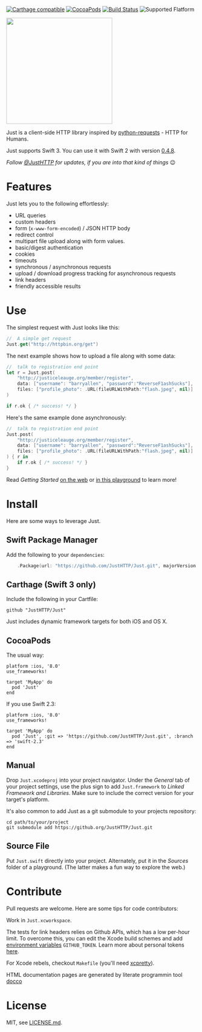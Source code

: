 [![Carthage compatible](https://img.shields.io/badge/Carthage-compatible-4BC51D.svg?style=flat)](https://github.com/Carthage/Carthage)
[![CocoaPods](https://img.shields.io/cocoapods/v/Just.svg)](https://cocoapods.org/pods/Just)
[![Build Status](https://travis-ci.org/JustHTTP/Just.svg?branch=master)](https://travis-ci.org/JustHTTP/Just)
![Supported Flatform](https://img.shields.io/cocoapods/p/Just.svg)

<img src="https://raw.githubusercontent.com/JustHTTP/Just/master/Docs/IconMasked.png" width="280" height="280">

Just is a client-side HTTP library inspired by [python-requests][] - HTTP for Humans.

Just supports Swift 3. You can use it with Swift 2 with version
[0.4.8](https://github.com/JustHTTP/Just/tree/v0.4.8).

*Follow [@JustHTTP][twitter] for updates, if you are into that kind of things* 😉

[swift3]: https://github.com/JustHTTP/Just/tree/swift3
[python-requests]: http://python-requests.org "python-requests"
[twitter]: https://twitter.com/JustHTTP

#   Features

Just lets you to the following effortlessly:

-   URL queries
-   custom headers
-   form (`x-www-form-encoded`) / JSON HTTP body
-   redirect control
-   multipart file upload along with form values.
-   basic/digest authentication
-   cookies
-   timeouts
-   synchronous / asynchronous requests
-   upload / download progress tracking for asynchronous requests
-   link headers
-   friendly accessible results

#  Use

The simplest request with Just looks like this:

```swift
//  A simple get request
Just.get("http://httpbin.org/get")
```

The next example shows how to upload a file along with some data:

```swift
//  talk to registration end point
let r = Just.post(
    "http://justiceleauge.org/member/register",
    data: ["username": "barryallen", "password":"ReverseF1ashSucks"],
    files: ["profile_photo": .URL(fileURLWithPath:"flash.jpeg", nil)]
)

if r.ok { /* success! */ }
```

Here's the same example done asynchronously:

```swift
//  talk to registration end point
Just.post(
    "http://justiceleauge.org/member/register",
    data: ["username": "barryallen", "password":"ReverseF1ashSucks"],
    files: ["profile_photo": .URL(fileURLWithPath:"flash.jpeg", nil)]
) { r in
    if r.ok { /* success! */ }
}

```

Read *Getting Started* [on the web][starting link] or
[in this playground][starting playground] to learn more!

[starting playground]: https://github.com/JustHTTP/Just/blob/master/Docs/QuickStart.zip
[starting link]: http://docs.justhttp.net/QuickStart.html

#  Install

Here are some ways to leverage Just.

## Swift Package Manager

Add the following to your `dependencies`:

```swift
    .Package(url: "https://github.com/JustHTTP/Just.git", majorVersion: 0, minor: 5)
```

## Carthage (Swift 3 only)

Include the following in your Cartfile:

    github "JustHTTP/Just"

Just includes dynamic framework targets for both iOS and OS X.

## CocoaPods

The usual way:

    platform :ios, '8.0'
    use_frameworks!

    target 'MyApp' do
      pod 'Just'
    end

If you use Swift 2.3:

    platform :ios, '8.0'
    use_frameworks!

    target 'MyApp' do
      pod 'Just', :git => 'https://github.com/JustHTTP/Just.git', :branch => 'swift-2.3'
    end

## Manual

Drop `Just.xcodeproj` into your project navigator. Under the *General* tab of
your project settings, use the plus sign to add `Just.framework` to
*Linked Framework and Libraries*. Make sure to include the correct version
for your target's platform.

It's also common to add Just as a git submodule to your projects repository:

    cd path/to/your/project
    git submodule add https://github.org/JustHTTP/Just.git


## Source File

Put `Just.swift` directly into your project. Alternately, put it in the
*Sources* folder of a playground. (The latter makes a fun way to explore the
web.)


[Carthage]: https://github.com/Carthage/Carthage "Carthage"


#  Contribute

Pull requests are welcome. Here are some tips for code contributors:

Work in `Just.xcworkspace`.

The tests for link headers relies on Github APIs, which has a low per-hour
limit. To overcome this, you can edit the Xcode build schemes and add
[environment variables][XcodeEnvVar]  `GITHUB_TOKEN`. Learn more about
personal tokens [here][GithubToken].

For Xcode rebels, checkout `Makefile` (you'll need [xcpretty][]).

HTML documentation pages are generated by literate programmin tool [docco][]

[xcpretty]: https://github.com/supermarin/xcpretty "xcpretty"
[docco]: http://jashkenas.github.io/docco/ "docco"
[GithubToken]: https://developer.github.com/v3/#increasing-the-unauthenticated-rate-limit-for-oauth-applications 
[XcodeEnvVar]: http://nshipster.com/launch-arguments-and-environment-variables/

#  License

MIT, see [LICENSE.md](https://github.com/JustHTTP/Just/blob/master/LICENSE.md).
